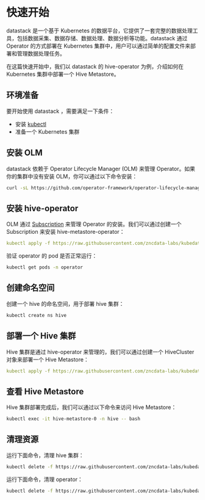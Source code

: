 
# 快速开始

datastack 是一个基于 Kubernetes 的数据平台，它提供了一套完整的数据处理工具，包括数据采集、数据存储、数据处理、数据分析等功能。datastack 通过 Operator 的方式部署在 Kubernetes 集群中，用户可以通过简单的配置文件来部署和管理数据处理任务。

在这篇快速开始中，我们以 datastack 的 hive-operator 为例，介绍如何在 Kubernetes 集群中部署一个 Hive Metastore。

## 环境准备

要开始使用 datastack ，需要满足一下条件：

- 安装 [kubectl](https://kubernetes.io/docs/tasks/tools/#kubectl)
- 准备一个 Kubernetes 集群

## 安装 OLM

datastack 依赖于 Operator Lifecycle Manager (OLM) 来管理 Operator。如果你的集群中没有安装 OLM，你可以通过以下命令安装：

```bash
curl -sL https://github.com/operator-framework/operator-lifecycle-manager/releases/download/v0.25.0/install.sh | bash -s v0.25.0
```

## 安装 hive-operator

OLM 通过 [Subscription](https://olm.operatorframework.io/docs/concepts/subscriptions/) 来管理 Operator 的安装。我们可以通过创建一个 Subscription 来安装 hive-metastore-operator：

```yaml
kubectl apply -f https://raw.githubusercontent.com/zncdata-labs/kubedatastack/main/examples/hive/olm-subscriptions.yaml
```

验证 operator 的 pod 是否正常运行：

```bash
kubectl get pods -n operator
```

## 创建命名空间

创建一个 hive 的命名空间，用于部署 hive 集群：

```bash
kubectl create ns hive
```

## 部署一个 Hive 集群

Hive 集群是通过 hive-operator 来管理的，我们可以通过创建一个 HiveCluster 对象来部署一个 Hive Metastore：

```yaml
kubectl apply -f https://raw.githubusercontent.com/zncdata-labs/kubedatastack/main/examples/hive/hive-metastore.yaml
```

## 查看 Hive Metastore

Hive 集群部署完成后，我们可以通过以下命令来访问 Hive Metastore：

```bash
kubectl exec -it hive-metastore-0 -n hive -- bash
```

## 清理资源

运行下面命令，清理 hive 集群：

```bash
kubectl delete -f https://raw.githubusercontent.com/zncdata-labs/kubedatastack/main/examples/hive/hive-cluster.yaml
```

运行下面命令，清理 operator：

```bash
kubectl delete -f https://raw.githubusercontent.com/zncdata-labs/kubedatastack/main/examples/hive/olm-subscriptions.yaml
```
